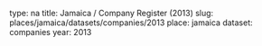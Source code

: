 type: na
title: Jamaica / Company Register (2013)
slug: places/jamaica/datasets/companies/2013
place: jamaica
dataset: companies
year: 2013
